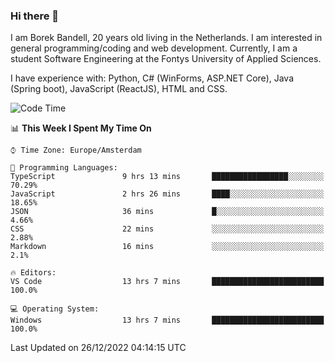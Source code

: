 ### Hi there 👋

I am Borek Bandell, 20 years old living in the Netherlands. I am interested in general programming/coding and web development. Currently, I am a student Software Engineering at the Fontys University of Applied Sciences.

I have experience with: Python, C# (WinForms, ASP.NET Core), Java (Spring boot), JavaScript (ReactJS), HTML and CSS.

<!--START_SECTION:waka-->
![Code Time](http://img.shields.io/badge/Code%20Time-327%20hrs%2017%20mins-blue)

📊 **This Week I Spent My Time On** 

```text
⌚︎ Time Zone: Europe/Amsterdam

💬 Programming Languages: 
TypeScript               9 hrs 13 mins       █████████████████░░░░░░░░   70.29% 
JavaScript               2 hrs 26 mins       ████░░░░░░░░░░░░░░░░░░░░░   18.65% 
JSON                     36 mins             █░░░░░░░░░░░░░░░░░░░░░░░░   4.66% 
CSS                      22 mins             ░░░░░░░░░░░░░░░░░░░░░░░░░   2.88% 
Markdown                 16 mins             ░░░░░░░░░░░░░░░░░░░░░░░░░   2.1%

🔥 Editors: 
VS Code                  13 hrs 7 mins       █████████████████████████   100.0%

💻 Operating System: 
Windows                  13 hrs 7 mins       █████████████████████████   100.0%

```


 Last Updated on 26/12/2022 04:14:15 UTC
<!--END_SECTION:waka-->

<!--**tcBorek2002/tcBorek2002** is a ✨ _special_ ✨ repository because its `README.md` (this file) appears on your GitHub profile.

Here are some ideas to get you started:

- 🔭 I’m currently working on ...
- 🌱 I’m currently learning ...
- 👯 I’m looking to collaborate on ...
- 🤔 I’m looking for help with ...
- 💬 Ask me about ...
- 📫 How to reach me: ...
- 😄 Pronouns: ...
- ⚡ Fun fact: ...
-->
